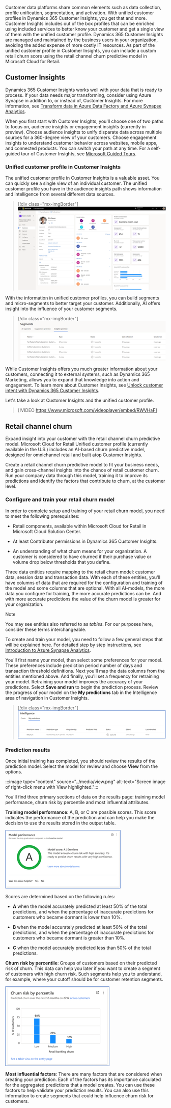 Customer data platforms share common elements such as data collection, profile unification, segmentation, and activation. With unified customer profiles in Dynamics 365 Customer Insights, you get that and more. Customer Insights includes out of the box profiles that can be enriched using included services to better know your customer and get a single view of them with the unified customer profile. Dynamics 365 Customer Insights are managed and maintained by the business users in your organization, avoiding the added expense of more costly IT resources. As part of the unified customer profile in Customer Insights, you can include a custom retail churn score using the retail channel churn predictive model in Microsoft Cloud for Retail.

## Customer Insights

Dynamics 365 Customer Insights works well with your data that is ready to process. If your data needs major transforming, consider using Azure Synapse in addition to, or instead of, Customer Insights. For more information, see [Transform data in Azure Data Factory and Azure Synapse Analytics](/azure/data-factory/transform-data/?azure-portal=true).

When you first start with Customer Insights, you'll choose one of two paths to focus on, audience insights or engagement insights (currently in preview). Choose audience insights to unify disparate data across multiple sources for a 360-degree view of your customers. Choose engagement insights to understand customer behavior across websites, mobile apps, and connected products. You can switch your path at any time. For a self-guided tour of Customer Insights, see  [Microsoft Guided Tours](https://guidedtour.microsoft.com/en-us/guidedtour/dynamics/customer-insights/5/1/?azure-portal=true).

### Unified customer profile in Customer Insights

The unified customer profile in Customer Insights is a valuable asset. You can quickly see a single view of an individual customer. The unified customer profile you have in the audience insights path shows information and intelligence from several different data sources.

> [!div class="mx-imgBorder"]
> [![Screen image of a unified customer profile in Dynamics 365 Customer Insights.](../media/profile.png)](../media/profile.png#lightbox)

With the information in unified customer profiles, you can build segments and micro-segments to better target your customer. Additionally, AI offers insight into the influence of your customer segments.

> [!div class="mx-imgBorder"]
> [![Screen view of a table of segments and their status values.](../media/segments.png)](../media/segments.png#lightbox)

While Customer Insights offers you much greater information about your customers, connecting it to external systems, such as Dynamics 365 Marketing, allows you to expand that knowledge into action and engagement. To learn more about Customer Insights, see [Unlock customer intent with Dynamics 365 Customer Insights](/learn/paths/build-customer-insights/?azure-portal=true).

Let's take a look at Customer Insights and the unified customer profile.

> [!VIDEO https://www.microsoft.com/videoplayer/embed/RWVHaF]

## Retail channel churn

Expand insight into your customer with the retail channel churn predictive model. Microsoft Cloud for Retail Unified customer profile (currently available in the U.S.) includes an AI-based churn predictive model, designed for omnichannel retail and built atop Customer Insights.

Create a retail channel churn predictive model to fit your business needs, and gain cross-channel insights into the chance of retail customer churn. Run your company data through this model, training it to improve its predictions and identify the factors that contribute to churn, at the customer level.

### Configure and train your retail churn model

In order to complete setup and training of your retail churn model, you need to meet the following prerequisites:

- Retail components, available within Microsoft Cloud for Retail in Microsoft Cloud Solution Center.

- At least Contributor permissions in Dynamics 365 Customer Insights.

- An understanding of what churn means for your organization. A customer is considered to have churned if their purchase value or volume drop below thresholds that you define.

Three data entities require mapping to the retail churn model: customer data, session data and transaction data. With each of these entities, you'll have columns of data that are required for the configuration and training of the model and some columns that are optional. With all AI-models, the more data you configure for training, the more accurate predictions can be. And with more accurate predictions the value of the churn model is greater for your organization.

> [!NOTE]
> You may see entities also referred to as *tables*. For our purposes here, consider these terms interchangeable.

To create and train your model, you need to follow a few general steps that will be explained here. For detailed step by step instructions, see [Introduction to Azure Synapse Analytics](/learn/modules/introduction-azure-synapse-analytics/?azure-portal=true).

You'll first name your model, then select some preferences for your model. These preferences include prediction period number of days and transaction threshold definitions. Next you'll map the data columns from the entities mentioned above. And finally, you'll set a frequency for retraining your model. Retraining your model improves the accuracy of your predictions. Select **Save and run** to begin the prediction process. Review the progress of your model on the **My predictions** tab in the Intelligence area of navigation in Customer Insights.

> [!div class="mx-imgBorder"]
> [![Screen image of the My Predictions tab of Intelligence area in Customer Insights.](../media/my-predictions.png)](../media/my-predictions.png#lightbox)

### Prediction results

Once initial training has completed, you should review the results of the prediction model. Select the model for review and choose **View** from the options.

:::image type="content" source="../media/view.png" alt-text="Screen image of right-click menu with View highlighted.":::

You'll find three primary sections of data on the results page: training model performance, churn risk by percentile and most influential attributes.

**Training model performance**: A, B, or C are possible scores. This score indicates the performance of the prediction and can help you make the decision to use the results stored in the output table.

![Screen image showing the model score of a successful model.](../media/performance.png)

Scores are determined based on the following rules:

- **A** when the model accurately predicted at least 50% of the total predictions, and when the percentage of inaccurate predictions for customers who became dormant is lower than 10%.

- **B** when the model accurately predicted at least 50% of the total predictions, and when the percentage of inaccurate predictions for customers who became dormant is greater than 10%.

- **C** when the model accurately predicted less than 50% of the total predictions.

**Churn risk by percentile**: Groups of customers based on their predicted risk of churn. This data can help you later if you want to create a segment of customers with high churn risk. Such segments help you to understand, for example, where your cutoff should be for customer retention segments.

![Screen image of a chart displaying churn risks.](../media/churn-risk.png)

**Most influential factors**: There are many factors that are considered when creating your prediction. Each of the factors has its importance calculated for the aggregated predictions that a model creates. You can use these factors to help validate your prediction results. You can also use this information to create segments that could help influence churn risk for customers.
